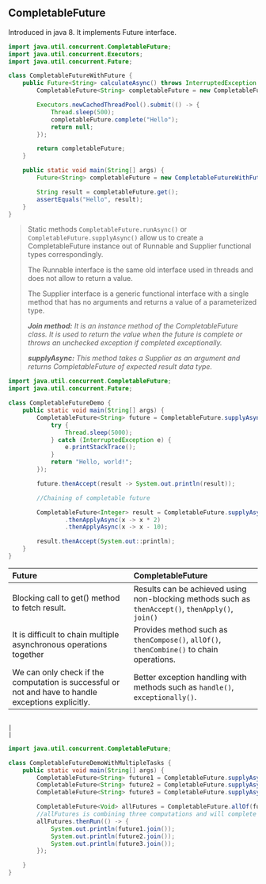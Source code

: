 ## CompletableFuture

Introduced in java 8. It implements Future interface.

```java
import java.util.concurrent.CompletableFuture;
import java.util.concurrent.Executors;
import java.util.concurrent.Future;

class CompletableFutureWithFuture {
    public Future<String> calculateAsync() throws InterruptedException {
        CompletableFuture<String> completableFuture = new CompletableFuture<>();

        Executors.newCachedThreadPool().submit(() -> {
            Thread.sleep(500);
            completableFuture.complete("Hello");
            return null;
        });

        return completableFuture;
    }

    public static void main(String[] args) {
        Future<String> completableFuture = new CompletableFutureWithFuture().calculateAsync();

        String result = completableFuture.get();
        assertEquals("Hello", result);
    }
}
```

> Static methods ```CompletableFuture.runAsync()``` or ```CompletableFuture.supplyAsync()``` allow us to create a
> CompletableFuture instance out of Runnable and Supplier functional types correspondingly.
>
> The Runnable interface is the same old interface used in threads and does not allow to return a value.
>
> The Supplier interface is a generic functional interface with a single method that has no arguments and returns a
> value of a parameterized type.
> 
> ***Join method:*** *It is an instance method of the CompletableFuture class. It is used to return the value when the future is complete or throws an unchecked exception if completed exceptionally.*
>
> ***supplyAsync:*** *This method takes a Supplier as an argument and returns CompletableFuture of expected result data type.*

```java
import java.util.concurrent.CompletableFuture;
import java.util.concurrent.Future;

class CompletableFutureDemo {
    public static void main(String[] args) {
        CompletableFuture<String> future = CompletableFuture.supplyAsync(() -> {
            try {
                Thread.sleep(5000);
            } catch (InterruptedException e) {
                e.printStackTrace();
            }
            return "Hello, world!";
        });

        future.thenAccept(result -> System.out.println(result));

        //Chaining of completable future

        CompletableFuture<Integer> result = CompletableFuture.supplyAsync(() -> 10)
                .thenApplyAsync(x -> x * 2)
                .thenApplyAsync(x -> x - 10);

        result.thenAccept(System.out::println);
    }
}
```

| Future                                                                                              | CompletableFuture                                                                                       |
|:----------------------------------------------------------------------------------------------------|:--------------------------------------------------------------------------------------------------------|
| Blocking call to get() method to fetch result.                                                      | Results can be achieved using non-blocking methods such as <br/>`thenAccept()`, `thenApply()`, `join()` |
| It is difficult to chain multiple asynchronous operations together                                  | Provides method such as `thenCompose()`, `allOf()`, `thenCombine()` to chain operations.                |
| We can only check if the computation is successful or not and have to handle exceptions explicitly. | Better exception handling with methods such as `handle()`, `exceptionally()`.                           |

                                                                                                    |                                                                                                         |

```java
import java.util.concurrent.CompletableFuture;

class CompletableFutureDemoWithMultipleTasks {
    public static void main(String[] args) {
        CompletableFuture<String> future1 = CompletableFuture.supplyAsync(() -> "Hello from future1.");
        CompletableFuture<String> future2 = CompletableFuture.supplyAsync(() -> "Hello from future2.");
        CompletableFuture<String> future3 = CompletableFuture.supplyAsync(() -> "Hello from future3.");

        CompletableFuture<Void> allFutures = CompletableFuture.allOf(future1, future2, future3);
        //allFutures is combining three computations and will complete when all 3 futures complete.
        allFutures.thenRun(() -> {
            System.out.println(future1.join());
            System.out.println(future2.join());
            System.out.println(future3.join());
        });

    }
}
```
